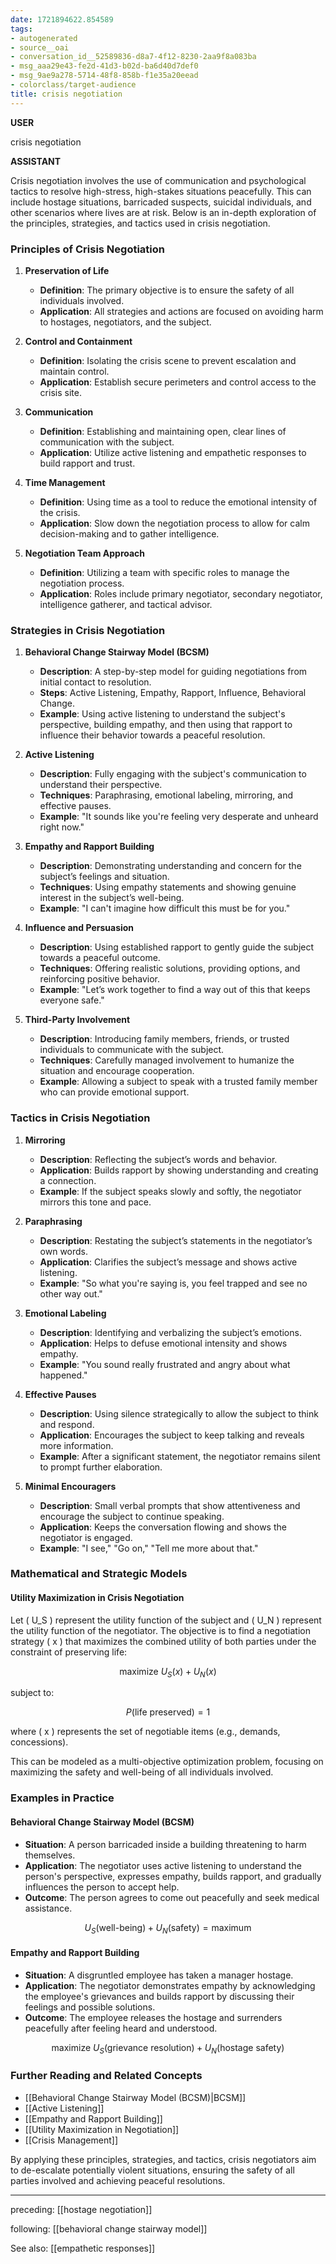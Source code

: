 ```yaml
---
date: 1721894622.854589
tags:
- autogenerated
- source__oai
- conversation_id__52589836-d8a7-4f12-8230-2aa9f8a083ba
- msg_aaa29e43-fe2d-41d3-b02d-ba6d40d7def0
- msg_9ae9a278-5714-48f8-858b-f1e35a20eead
- colorclass/target-audience
title: crisis negotiation
---
```


**USER**

crisis negotiation


**ASSISTANT**

Crisis negotiation involves the use of communication and psychological tactics to resolve high-stress, high-stakes situations peacefully. This can include hostage situations, barricaded suspects, suicidal individuals, and other scenarios where lives are at risk. Below is an in-depth exploration of the principles, strategies, and tactics used in crisis negotiation.

### Principles of Crisis Negotiation

1. **Preservation of Life**
   - **Definition**: The primary objective is to ensure the safety of all individuals involved.
   - **Application**: All strategies and actions are focused on avoiding harm to hostages, negotiators, and the subject.

2. **Control and Containment**
   - **Definition**: Isolating the crisis scene to prevent escalation and maintain control.
   - **Application**: Establish secure perimeters and control access to the crisis site.

3. **Communication**
   - **Definition**: Establishing and maintaining open, clear lines of communication with the subject.
   - **Application**: Utilize active listening and empathetic responses to build rapport and trust.

4. **Time Management**
   - **Definition**: Using time as a tool to reduce the emotional intensity of the crisis.
   - **Application**: Slow down the negotiation process to allow for calm decision-making and to gather intelligence.

5. **Negotiation Team Approach**
   - **Definition**: Utilizing a team with specific roles to manage the negotiation process.
   - **Application**: Roles include primary negotiator, secondary negotiator, intelligence gatherer, and tactical advisor.

### Strategies in Crisis Negotiation

1. **Behavioral Change Stairway Model (BCSM)**
   - **Description**: A step-by-step model for guiding negotiations from initial contact to resolution.
   - **Steps**: Active Listening, Empathy, Rapport, Influence, Behavioral Change.
   - **Example**: Using active listening to understand the subject's perspective, building empathy, and then using that rapport to influence their behavior towards a peaceful resolution.

2. **Active Listening**
   - **Description**: Fully engaging with the subject's communication to understand their perspective.
   - **Techniques**: Paraphrasing, emotional labeling, mirroring, and effective pauses.
   - **Example**: "It sounds like you're feeling very desperate and unheard right now."

3. **Empathy and Rapport Building**
   - **Description**: Demonstrating understanding and concern for the subject’s feelings and situation.
   - **Techniques**: Using empathy statements and showing genuine interest in the subject’s well-being.
   - **Example**: "I can't imagine how difficult this must be for you."

4. **Influence and Persuasion**
   - **Description**: Using established rapport to gently guide the subject towards a peaceful outcome.
   - **Techniques**: Offering realistic solutions, providing options, and reinforcing positive behavior.
   - **Example**: "Let’s work together to find a way out of this that keeps everyone safe."

5. **Third-Party Involvement**
   - **Description**: Introducing family members, friends, or trusted individuals to communicate with the subject.
   - **Techniques**: Carefully managed involvement to humanize the situation and encourage cooperation.
   - **Example**: Allowing a subject to speak with a trusted family member who can provide emotional support.

### Tactics in Crisis Negotiation

1. **Mirroring**
   - **Description**: Reflecting the subject’s words and behavior.
   - **Application**: Builds rapport by showing understanding and creating a connection.
   - **Example**: If the subject speaks slowly and softly, the negotiator mirrors this tone and pace.

2. **Paraphrasing**
   - **Description**: Restating the subject’s statements in the negotiator’s own words.
   - **Application**: Clarifies the subject’s message and shows active listening.
   - **Example**: "So what you're saying is, you feel trapped and see no other way out."

3. **Emotional Labeling**
   - **Description**: Identifying and verbalizing the subject’s emotions.
   - **Application**: Helps to defuse emotional intensity and shows empathy.
   - **Example**: "You sound really frustrated and angry about what happened."

4. **Effective Pauses**
   - **Description**: Using silence strategically to allow the subject to think and respond.
   - **Application**: Encourages the subject to keep talking and reveals more information.
   - **Example**: After a significant statement, the negotiator remains silent to prompt further elaboration.

5. **Minimal Encouragers**
   - **Description**: Small verbal prompts that show attentiveness and encourage the subject to continue speaking.
   - **Application**: Keeps the conversation flowing and shows the negotiator is engaged.
   - **Example**: "I see," "Go on," "Tell me more about that."

### Mathematical and Strategic Models

#### Utility Maximization in Crisis Negotiation

Let \( U_S \) represent the utility function of the subject and \( U_N \) represent the utility function of the negotiator. The objective is to find a negotiation strategy \( x \) that maximizes the combined utility of both parties under the constraint of preserving life:

$$
\text{maximize } U_S(x) + U_N(x)
$$

subject to:

$$
P(\text{life preserved}) = 1
$$

where \( x \) represents the set of negotiable items (e.g., demands, concessions).

This can be modeled as a multi-objective optimization problem, focusing on maximizing the safety and well-being of all individuals involved.

### Examples in Practice

#### Behavioral Change Stairway Model (BCSM)
- **Situation**: A person barricaded inside a building threatening to harm themselves.
- **Application**: The negotiator uses active listening to understand the person's perspective, expresses empathy, builds rapport, and gradually influences the person to accept help.
- **Outcome**: The person agrees to come out peacefully and seek medical assistance.

$$
U_S(\text{well-being}) + U_N(\text{safety}) = \text{maximum}
$$

#### Empathy and Rapport Building
- **Situation**: A disgruntled employee has taken a manager hostage.
- **Application**: The negotiator demonstrates empathy by acknowledging the employee's grievances and builds rapport by discussing their feelings and possible solutions.
- **Outcome**: The employee releases the hostage and surrenders peacefully after feeling heard and understood.

$$
\text{maximize } U_S(\text{grievance resolution}) + U_N(\text{hostage safety})
$$

### Further Reading and Related Concepts
- [[Behavioral Change Stairway Model (BCSM)|BCSM]]
- [[Active Listening]]
- [[Empathy and Rapport Building]]
- [[Utility Maximization in Negotiation]]
- [[Crisis Management]]

By applying these principles, strategies, and tactics, crisis negotiators aim to de-escalate potentially violent situations, ensuring the safety of all parties involved and achieving peaceful resolutions.


---

preceding: [[hostage negotiation]]  


following: [[behavioral change stairway model]]

See also: [[empathetic responses]]
